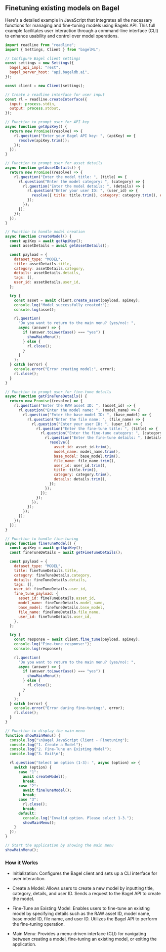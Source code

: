 
## Finetuning existing models on Bagel 

Here's a detailed example in JavaScript that integrates all the necessary functions for managing and fine-tuning models using Bagels API. This full example facilitates user interaction through a command-line interface (CLI) to enhance usability and control over model operations.


```js
import readline from "readline";
import { Settings, Client } from "bagelML";

// Configure Bagel client settings
const settings = new Settings({
  bagel_api_impl: "rest",
  bagel_server_host: "api.bageldb.ai",
});

const client = new Client(settings);

// Create a readline interface for user input
const rl = readline.createInterface({
  input: process.stdin,
  output: process.stdout,
});

// Function to prompt user for API key
async function getApiKey() {
  return new Promise((resolve) => {
    rl.question("Enter your Bagel API key: ", (apiKey) => {
      resolve(apiKey.trim());
    });
  });
}

// Function to prompt user for asset details
async function getAssetDetails() {
  return new Promise((resolve) => {
    rl.question("Enter the model title: ", (title) => {
      rl.question("Enter the model category: ", (category) => {
        rl.question("Enter the model details: ", (details) => {
          rl.question("Enter your user ID: ", (user_id) => {
            resolve({ title: title.trim(), category: category.trim(), details: details.trim(), user_id: user_id.trim() });
          });
        });
      });
    });
  });
}

// Function to handle model creation
async function createModel() {
  const apiKey = await getApiKey();
  const assetDetails = await getAssetDetails();

  const payload = {
    dataset_type: "MODEL",
    title: assetDetails.title,
    category: assetDetails.category,
    details: assetDetails.details,
    tags: [],
    user_id: assetDetails.user_id,
  };

  try {
    const asset = await client.create_asset(payload, apiKey);
    console.log("Model successfully created:");
    console.log(asset);

    rl.question(
      "Do you want to return to the main menu? (yes/no): ",
      async (answer) => {
        if (answer.toLowerCase() === "yes") {
          showMainMenu();
        } else {
          rl.close();
        }
      }
    );
  } catch (error) {
    console.error("Error creating model:", error);
    rl.close();
  }
}

// Function to prompt user for fine-tune details
async function getFineTuneDetails() {
  return new Promise((resolve) => {
    rl.question("Enter the RAW asset ID: ", (asset_id) => {
      rl.question("Enter the model name: ", (model_name) => {
        rl.question("Enter the base model ID: ", (base_model) => {
          rl.question("Enter the file name: ", (file_name) => {
            rl.question("Enter your user ID: ", (user_id) => {
              rl.question("Enter the fine-tune title: ", (title) => {
                rl.question("Enter the fine-tune category: ", (category) => {
                  rl.question("Enter the fine-tune details: ", (details) => {
                    resolve({
                      asset_id: asset_id.trim(),
                      model_name: model_name.trim(),
                      base_model: base_model.trim(),
                      file_name: file_name.trim(),
                      user_id: user_id.trim(),
                      title: title.trim(),
                      category: category.trim(),
                      details: details.trim(),
                    });
                  });
                });
              });
            });
          });
        });
      });
    });
  });
}

// Function to handle fine-tuning
async function fineTuneModel() {
  const apiKey = await getApiKey();
  const fineTuneDetails = await getFineTuneDetails();

  const payload = {
    dataset_type: "MODEL",
    title: fineTuneDetails.title,
    category: fineTuneDetails.category,
    details: fineTuneDetails.details,
    tags: [],
    user_id: fineTuneDetails.user_id,
    fine_tune_payload: {
      asset_id: fineTuneDetails.asset_id,
      model_name: fineTuneDetails.model_name,
      base_model: fineTuneDetails.base_model,
      file_name: fineTuneDetails.file_name,
      user_id: fineTuneDetails.user_id,
    },
  };

  try {
    const response = await client.fine_tune(payload, apiKey);
    console.log("Fine-tune response:");
    console.log(response);

    rl.question(
      "Do you want to return to the main menu? (yes/no): ",
      async (answer) => {
        if (answer.toLowerCase() === "yes") {
          showMainMenu();
        } else {
          rl.close();
        }
      }
    );
  } catch (error) {
    console.error("Error during fine-tuning:", error);
    rl.close();
  }
}

// Function to display the main menu
function showMainMenu() {
  console.log("\nBagel JavaScript Client - Finetuning");
  console.log("1. Create a Model");
  console.log("2. Fine-Tune an Existing Model");
  console.log("3. Exit\n");

  rl.question("Select an option (1-3): ", async (option) => {
    switch (option) {
      case "1":
        await createModel();
        break;
      case "2":
        await fineTuneModel();
        break;
      case "3":
        rl.close();
        break;
      default:
        console.log("Invalid option. Please select 1-3.");
        showMainMenu();
    }
  });
}

// Start the application by showing the main menu
showMainMenu();

```


### How it Works
- Initialization: Configures the Bagel client and sets up a CLI interface for user interaction.

- Create a Model: Allows users to create a new model by inputting title, category, details, and user ID. Sends a request to the Bagel API to create the model.

- Fine-Tune an Existing Model: Enables users to fine-tune an existing model by specifying details such as the RAW asset ID, model name, base model ID, file name, and user ID. Utilizes the Bagel API to perform the fine-tuning operation.

- Main Menu: Provides a menu-driven interface (CLI) for navigating between creating a model, fine-tuning an existing model, or exiting the application.